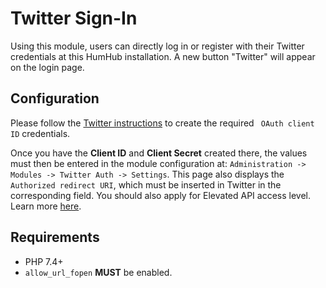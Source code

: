 # Twitter Sign-In

Using this module, users can directly log in or register with their Twitter credentials at this HumHub installation. 
A new button "Twitter" will appear on the login page.

## Configuration

Please follow the [Twitter instructions](https://developer.twitter.com/en/docs/authentication/guides/log-in-with-twitter) to create the required ` OAuth client ID` credentials.

Once you have the **Client ID** and **Client Secret** created there, the values must then be entered in the module configuration at: `Administration -> Modules -> Twitter Auth -> Settings`. 
This page also displays the `Authorized redirect URI`, which must be inserted in Twitter in the corresponding field.
You should also apply for Elevated API access level. Learn more [here](https://developer.twitter.com/en/docs/twitter-api/getting-started/about-twitter-api#v2-access-levels).

## Requirements
- PHP 7.4+
- `allow_url_fopen` **MUST** be enabled.
